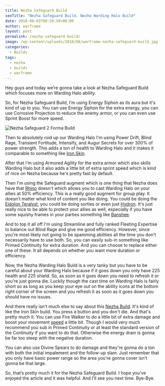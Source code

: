 ```yaml
---
title: Nezha Safeguard Build
seoTitle: "Nezha Safeguard Build. Nezha Warding Halo Build"
date: 2018-08-03T00:59:50+00:00
author: warframe
layout: post
permalink: /nezha-safeguard-build/
image: /wp-content/uploads/2018/08/warframe-nezha-safeguard-build.jpg
categories:
  - Builds
tags:
  - nezha
  - builds
  - warframe
---
```

Hey guys and today we’re gonna take a look at Nezha Safeguard Build which focuses more on Warding Halo ability.<!--more-->

So, for Nezha Safeguard Build, I’m using Energy Siphon as its aura but it's kind of up to you. You can use Energy Siphon for the extra energy, you can use Corrosive Projection to reduce the enemy armor, or you can even use Sprint Boost for more speed. 

<img src='/wp-content/uploads/2018/08/warframe-nezha-safeguard-2-forma-build.jpg' title='Warframe Nezha Safeguard Build' alt='Nezha Safeguard 2 Forma Build' width='750' height='265' class='alignnone size-large' srcset='/wp-content/uploads/2018/08/warframe-nezha-safeguard-2-forma-build-1024x353.jpg 1024w, /wp-content/uploads/2018/08/warframe-nezha-safeguard-2-forma-build-300x103.jpg 300w, /wp-content/uploads/2018/08/warframe-nezha-safeguard-2-forma-build-768x264.jpg 768w, /wp-content/uploads/2018/08/warframe-nezha-safeguard-2-forma-build.jpg 1583w' sizes='(max-width: 750px) 100vw, 750px'/>

Then to absolutely roid up our Warding Halo I'm using Power Drift, Blind Rage, Transient Fortitude, Intensify, and Augur Secrets for over 300% of power strength. This adds a ton of health to Warding Halo and it makes it comparable to something like [Iron Skin](/rhino-iron-skin-build/ "Rhino Iron Skin Build"). 

After that I'm using Armored Agility for the extra armor which also skills Warding Halo but it also adds a little bit of extra sprint speed which is kind of nice on Nezha because he's pretty fast by default. 

Then I'm using the Safeguard augment which is one thing that Nezha does have that [Rhino](/rhino-roar-build/ "Rhino Roar Build") doesn't which allows you to cast Warding Halo on your allies at 50% efficiency. This is a really good augment for group play. It doesn't matter what kind of content you like doing. You could be doing the [Eidolon Teralyst](/how-kill-eidolon-teralyst-basics/ "How to kill an Eidolon Teralyst in Warframe"), you could be doing sorties or even just [Hydron](/affinity-how-level-up/ "How to Level up Correctly"). It's just really nice to be able to protect your allies as well, especially if you have some squishy frames in your parties something like [Banshee](/banshee-savage-silence-build/ "Banshee Savage Silence Build"). 

And to top it all off I'm using Streamline and fully ranked Fleeting Expertise to balance out Blind Rage and give me good efficiency. However, since you're most likely not going to be spamming abilities all the time you don't necessarily have to use both. So, you can easily sub-in something like Primed Continuity for extra duration. And you can choose to replace either one of these. It all depends on whether you want more duration or efficiency. 

Now, the Nezha Warding Halo Build is a very tanky but you have to be careful about your Warding Halo because if it goes down you only have 225 health and 225 shield. So, as soon as it goes down you need to refresh it or you're just gonna die. Luckily though the cast time on Warding Halo is fairly short so as long as you keep your eye out on the ability icons at the bottom right corner of the screen and you refresh it as soon as it goes down you should have no issues. 

And there really isn't much else to say about this [Nezha Build](/warframe-builds/ "Warframe Builds"). It's kind of like the Iron Skin build. You press a button and you don't die. And that's pretty much it. You can use Fire Walker to do a little bit of extra damage and boost your movement [speed](/volt-speed-build/ "Volt Speed Build") a little bit. Though I would very much recommend you sub in Primed Continuity or at least the standard version of the Continuity if you want to do that. Otherwise the energy drain is gonna be far too steep with the negative duration. 

You can also use Divine Spears to do damage and they're gonna do a ton with both the initial impalement and the follow-up slam. Just remember that you only have basic power range so the area you're gonna cover isn't gonna be that large. 

So, that’s pretty much it for the Nezha Safeguard Build. I hope you’ve enjoyed the article and it was helpful. And I’ll see you next time. Bye-Bye.